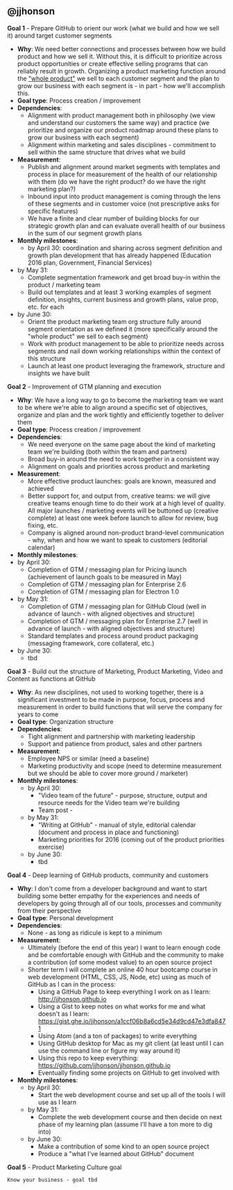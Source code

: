 ## @jjhonson

**Goal 1** - Prepare GitHub to orient our work (what we build and how we sell it) around target customer segments
- **Why**: We need better connections and processes between how we build product and how we sell it.  Without this, it is difficult to prioritize across product opportunities or create effective selling programs that can reliably result in growth.  Organizing a product marketing function around the ["whole product"](https://en.wikipedia.org/wiki/Whole_product) we sell to each customer segment and the plan to grow our business with each segment is - in part - how we'll accomplish this.
- **Goal type**: Process creation / improvement
- **Dependencies**:
  - Alignment with product management both in philosophy (we view and understand our customers the same way) and practice (we prioritize and organize our product roadmap around these plans to grow our business with each segment)
  - Alignment within marketing and sales disciplines - commitment to sell within the same structure that drives what we build
- **Measurement**:
  - Publish and alignment around market segments with templates and process in place for measurement of the health of our relationship with them (do we have the right product? do we have the right marketing plan?)
  - Inbound input into product management is coming through the lens of these segments and in customer voice (not prescriptive asks for specific features)
  - We have a finite and clear number of building blocks for our strategic growth plan and can evaluate overall health of our business in the sum of our segment growth plans
- **Monthly milestones**:
  - by April 30: coordination and sharing across segment definition and growth plan development that has already happened (Education 2016 plan, Government, Financial Services)
 - by May 31:
    - Complete segmentation framework and get broad buy-in within the product / marketing team
    - Build out templates and at least 3 working examples of segment definition, insights, current business and growth plans, value prop, etc. for each
 - by June 30:
   - Orient the product marketing team org structure fully around segment orientation as we defined it (more specifically around the "whole product" we sell to each segment)
   - Work with product management to be able to prioritize needs across segments and nail down working relationships within the context of this structure
   - Launch at least one product leveraging the framework, structure and insights we have built

**Goal 2** - Improvement of GTM planning and execution
 - **Why**: We have a long way to go to become the marketing team we want to be where we're able to align around a specific set of objectives, organize and plan and the work tightly and efficiently together to deliver them
 - **Goal type**: Process creation / improvement
 - **Dependencies**:
   - We need everyone on the same page about the kind of marketing team we're building (both within the team and partners)
   - Broad buy-in around the need to work together in a consistent way
   - Alignment on goals and priorities across product and marketing
 - **Measurement**:
   - More effective product launches: goals are known, measured and achieved
   - Better support for, and output from, creative teams: we will give creative teams enough time to do their work at a high level of quality.  All major launches / marketing events will be buttoned up (creative complete) at least one week before launch to allow for review, bug fixing, etc.
   - Company is aligned around non-product brand-level communication - why, when and how we want to speak to customers (editorial calendar)
 - **Monthly milestones**:
  - by April 30:
    - Completion of GTM / messaging plan for Pricing launch (achievement of launch goals to be measured in May)
    - Completion of GTM / messaging plan for Enterprise 2.6
    - Completion of GTM / messaging plan for Electron 1.0
  - by May 31:
    - Completion of GTM / messaging plan for GitHub Cloud (well in advance of launch - with aligned objectives and structure)
    - Completion of GTM / messaging plan for Enterprise 2.7 (well in advance of launch - with aligned objectives and structure)
    - Standard templates and process around product packaging (messaging framework, core collateral, etc.)
  - by June 30:
    - tbd

**Goal 3** - Build out  the structure of Marketing, Product Marketing, Video and Content as functions at GitHub
  - **Why**: As new disciplines, not used to working together, there is a significant investment to be made in purpose, focus, process and measurement in order to build functions that will serve the company for years to come
  - **Goal type**: Organization structure
  - **Dependencies**:
    - Tight alignment and partnership with marketing leadership
    - Support and patience from product, sales and other partners
  - **Measurement**:
    - Employee NPS or similar (need a baseline)
    - Marketing productivity and scope (need to determine measurement but we should be able to cover more ground / marketer)
  - **Monthly milestones**:
    - by April 30:
      - "Video team of the future" - purpose, structure, output and resource needs for the Video team we're building
      - Team post -
    - by May 31:
      - "Writing at GitHub" - manual of style, editorial calendar (document and process in place and functioning)
      - Marketing priorities for 2016 (coming out of the product priorities exercise)
    - by June 30:
      - tbd


  **Goal 4** - Deep learning of GitHub products, community and customers
   - **Why**: I don't come from a developer background and want to start building some better empathy for the experiences and needs of developers by going through all of our tools, processes and community from their perspective
   - **Goal type**: Personal development
   - **Dependencies**:
     - None - as long as ridicule is kept to a minimum
   - **Measurement**:
     - Ultimately (before the end of this year) I want to learn enough code and be comfortable enough with GitHub and the community to make a contribution (of some modest value) to an open source project
     - Shorter term I will complete an online 40 hour bootcamp course in web development (HTML, CSS, JS, Node, etc) using as much of GitHub as I can in the process:
       - Using a GitHub Page to keep everything I work on as I learn: http://jjhonson.github.io
       - Using a Gist to keep notes on what works for me and what doesn't as I learn: https://gist.ghe.io/jjhonson/a1ccf06b8a6cd5e34d9cd47e3dfa8471
       - Using Atom (and a ton of packages) to write everything
       - Using GitHub desktop for Mac as my git client (at least until I can use the command line or figure my way around it)
       - Using this repo to keep everything: https://github.com/jjhonson/jjhonson.github.io
       - Eventually finding some projects on GitHub to get involved with
   - **Monthly milestones**:
     - by April 30:
       - Start the web development course and set up all of the tools I will use as I learn
      - by May 31:
        - Complete the web development course and then decide on next phase of my learning plan (assume I'll have a ton more to dig into)
      - by June 30:
        - Make a contribution of some kind to an open source project
        - Produce a "what I've learned about GitHub" document


  **Goal 5** - Product Marketing Culture goal

    Know your business - goal tbd
